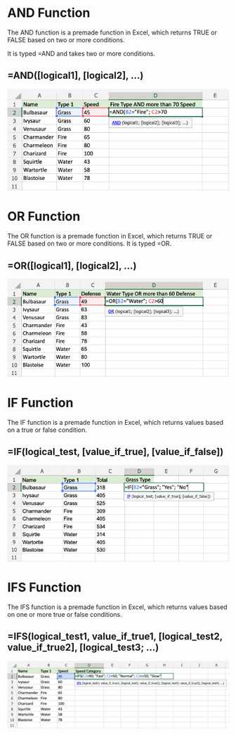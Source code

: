 # AND Function
The AND function is a premade function in Excel, which returns TRUE or FALSE based on two or more conditions.

It is typed =AND and takes two or more conditions.

## =AND([logical1], [logical2], ...)
![image alt](https://github.com/Shohanur97/Excel-Basic-to-Advance/blob/main/Logical%20FUNCTION/image/img_excel_and.png)

# OR Function
The OR function is a premade function in Excel, which returns TRUE or FALSE based on two or more conditions.
It is typed =OR.

## =OR([logical1], [logical2], ...)
![image alt](https://github.com/Shohanur97/Excel-Basic-to-Advance/blob/main/Logical%20FUNCTION/image/img_excel_or.png)

# IF Function
The IF function is a premade function in Excel, which returns values based on a true or false condition.
## =IF(logical_test, [value_if_true], [value_if_false])
![image alt](https://github.com/Shohanur97/Excel-Basic-to-Advance/blob/main/Logical%20FUNCTION/image/img_excel_if_grass3.png)

# IFS Function
The IFS function is a premade function in Excel, which returns values based on one or more true or false conditions.
## =IFS(logical_test1, value_if_true1, [logical_test2, value_if_true2], [logical_test3; ...)
![image alt](https://github.com/Shohanur97/Excel-Basic-to-Advance/blob/main/Logical%20FUNCTION/image/img_excel_ifs.png)




